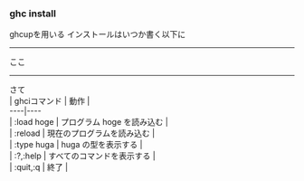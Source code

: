 ### ghc install
ghcupを用いる
インストールはいつか書く以下に
***
ここ　　  
***
さて  
| ghciコマンド | 動作 |  
----|----   
| :load hoge | プログラム hoge を読み込む |  
| :reload | 現在のプログラムを読み込む |  
| :type huga | huga の型を表示する |  
| :?,:help | すべてのコマンドを表示する |  
| :quit,:q | 終了 |  
